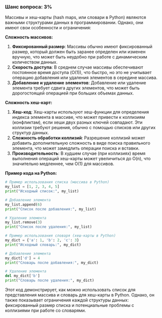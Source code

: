 ### Шанс вопроса: 3%

Массивы и хеш-карты (hash maps, или словари в Python) являются важными структурами данных в программировании. Однако, они имеют свои особенности и ограничения:

**Сложность массивов:**
1. **Фиксированный размер**: Массивы обычно имеют фиксированный размер, который должен быть заранее определен или изменен вручную, что может быть неудобно при работе с динамическим количеством данных.
2. **Скорость доступа**: В среднем случае массивы обеспечивают постоянное время доступа (O(1)), что быстро, но это не учитывает операцию добавления или удаления элементов в середине массива.
3. **Добавление и удаление элементов**: Добавление или удаление элемента требует сдвига других элементов, что может быть дорогостоящей операцией при больших объемах данных.

**Сложность хеш-карт:**
1. **Хеш-код**: Хеш-карты используют хеш-функции для определения индекса элемента в массиве, что может привести к коллизиям (конфликтам), если хеши двух разных ключей совпадают. Эти коллизии требуют решения, обычно с помощью списков или других структур данных.
2. **Сложность обработки коллизий**: Разрешение коллизий может добавить дополнительную сложность в виде поиска правильного элемента, что может замедлить операции поиска и вставки.
3. **Производительность**: В худшем случае (при коллизиях) время выполнения операций хеш-карты может увеличиться до O(n), что значительно медленнее, чем O(1) для массивов.

**Пример кода на Python:**
```python
# Пример использования списка (массива в Python)
my_list = [1, 2, 3, 4, 5]
print("Исходный список:", my_list)

# Добавление элемента
my_list.append(6)
print("Список после добавления:", my_list)

# Удаление элемента
my_list.remove(3)
print("Список после удаления:", my_list)

# Пример использования словаря (хеш-карты в Python)
my_dict = {'a': 1, 'b': 2, 'c': 3}
print("Исходный словарь:", my_dict)

# Добавление элемента
my_dict['d'] = 4
print("Словарь после добавления:", my_dict)

# Удаление элемента
del my_dict['b']
print("Словарь после удаления:", my_dict)
```

Этот код демонстрирует, как можно использовать список для представления массива и словарь для хеш-карты в Python. Однако, он также показывает ограничения каждой структуры данных: фиксированный размер списка и потенциальные проблемы с коллизиями при работе со словарями.